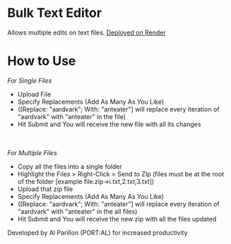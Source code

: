# Bulk Text Editor
 Allows multiple edits on text files. <a href="https://bulk-text-editor-23.onrender.com">Deployed on Render</a>


# How to Use
<i> For Single Files </i>
<ul>
<li>Upload File</li>
<li>Specify Replacements (Add As Many As You Like)</li>
<li> ([Replace: "aardvark"; With: "anteater"] will replace every iteration of "aardvark" with "anteater" in the file)</li>
<li>Hit Submit and You will receive the new file with all its changes</li>
</ul>

<br>
<br>
<i> For Multiple Files </i>
<ul>
<li>Copy all the files into a single folder</li>
<li>Highlight the Files > Right-Click > Send to ZIp (files must be at the root of the folder [example file.zip->i.txt,2.txt,3.txt])</li>
<li>Upload that zip file</li>
<li>Specify Replacements (Add As Many As You Like)</li>
<li>([Replace: "aardvark"; With: "anteater"] will replace every iteration of "aardvark" with "anteater" in the all files)</li>
<li>Hit Submit and You will receive the new zip with all the files updated</li>
</ul>

Developed by Al Parillon (PORT:AL) for increased productivity
